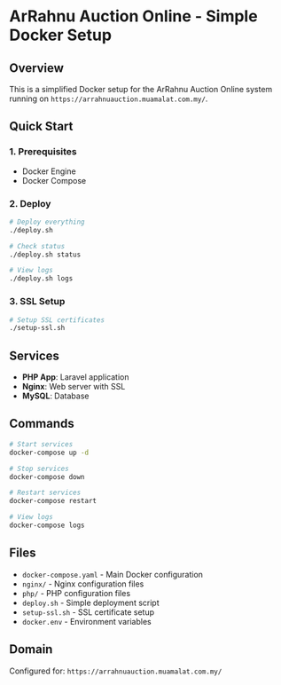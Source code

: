 # ArRahnu Auction Online - Simple Docker Setup

## Overview
This is a simplified Docker setup for the ArRahnu Auction Online system running on `https://arrahnuauction.muamalat.com.my/`.

## Quick Start

### 1. Prerequisites
- Docker Engine
- Docker Compose

### 2. Deploy
```bash
# Deploy everything
./deploy.sh

# Check status
./deploy.sh status

# View logs
./deploy.sh logs
```

### 3. SSL Setup
```bash
# Setup SSL certificates
./setup-ssl.sh
```

## Services

- **PHP App**: Laravel application
- **Nginx**: Web server with SSL
- **MySQL**: Database

## Commands

```bash
# Start services
docker-compose up -d

# Stop services
docker-compose down

# Restart services
docker-compose restart

# View logs
docker-compose logs
```

## Files

- `docker-compose.yaml` - Main Docker configuration
- `nginx/` - Nginx configuration files
- `php/` - PHP configuration files
- `deploy.sh` - Simple deployment script
- `setup-ssl.sh` - SSL certificate setup
- `docker.env` - Environment variables

## Domain
Configured for: `https://arrahnuauction.muamalat.com.my/`
